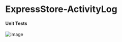 # ExpressStore-ActivityLog

#### Unit Tests

![image](https://user-images.githubusercontent.com/13305576/212179358-c88d2eaa-cb28-4dac-bcff-2d71df9f91fb.png)
